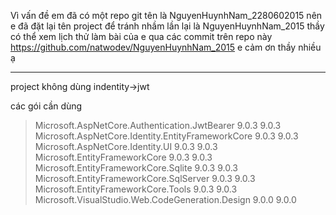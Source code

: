 Vì vấn đề em đã có một repo git tên là NguyenHuynhNam_2280602015
nên e đã đặt lại tên project để tránh nhầm lần lại là NguyenHuynhNam_2015
thầy có thể xem lịch thử làm bài của e qua các commit trên repo này
https://github.com/natwodev/NguyenHuynhNam_2015
e cảm ơn thầy nhiều ạ 



---------------
project không dùng indentity->jwt


các gói cần dùng
> Microsoft.AspNetCore.Authentication.JwtBearer          9.0.3       9.0.3   
> Microsoft.AspNetCore.Identity.EntityFrameworkCore      9.0.3       9.0.3   
> Microsoft.AspNetCore.Identity.UI                       9.0.3       9.0.3   
> Microsoft.EntityFrameworkCore                          9.0.3       9.0.3   
> Microsoft.EntityFrameworkCore.Sqlite                   9.0.3       9.0.3   
> Microsoft.EntityFrameworkCore.SqlServer                9.0.3       9.0.3   
> Microsoft.EntityFrameworkCore.Tools                    9.0.3       9.0.3   
> Microsoft.VisualStudio.Web.CodeGeneration.Design       9.0.0       9.0.0   





